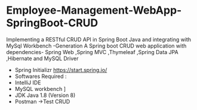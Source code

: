 # Employee-Management-WebApp-SpringBoot-CRUD 
 Implementing a RESTful CRUD API in Spring Boot Java and integrating with MySql Workbench -Generation
 A Spring boot CRUD web application with dependencies- Spring Web ,Spring MVC ,Thymeleaf ,Spring Data JPA ,Hibernate and MySQL Driver
- Spring Initializr https://start.spring.io/
- Softwares Required : 
- IntelliJ IDE 
- MySQL workbench ]
- JDK Java 1.8 (Version 8) 
- Postman ->Test CRUD
